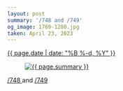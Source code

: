 ```yaml
---
layout: post
summary: '/748 and /749'
og_image: 1769-1280.jpg
taken: April 23, 2023
---
```


<div class="post">
 <time>
  <a href="/1769">
   {{ page.date | date: "%B %-d, %Y" }}
  </a>
 </time>
 <a href="/1769">
  <figure data-taken="4/23/2023">
   <img alt="{{ page.summary }}" sizes="(min-width: 700px) 50vw, calc(100vw - 2rem)" src="{{ site.assets_url }}/1769-640.jpg" srcset="{{ site.assets_url }}/1769-320.jpg 320w, {{ site.assets_url }}/1769-640.jpg 640w, {{ site.assets_url }}/1769-960.jpg 960w, {{ site.assets_url }}/1769-1280.jpg 1280w"/>
  </figure>
 </a>
 <span>
  <a href="http://life.aaronjgreenberg.com/748">
   /748
  </a>
  and
  <a href="http://life.aaronjgreenberg.com/749">
   /749
  </a>
 </span>
</div>
